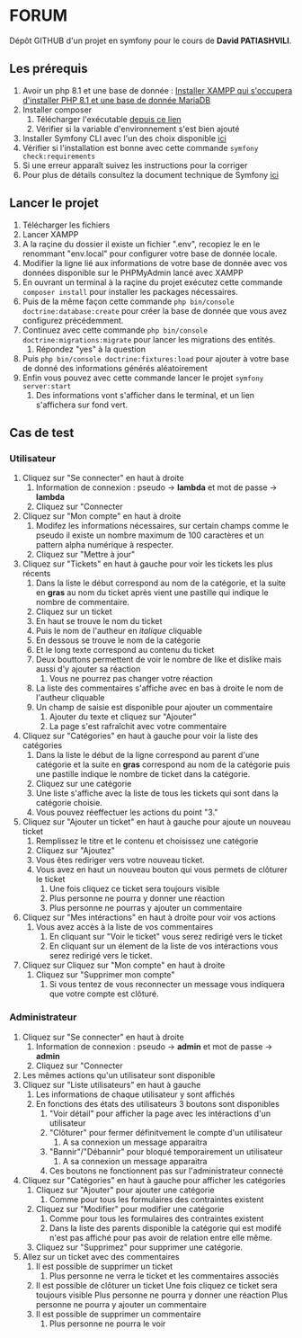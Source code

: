 # FORUM
 
Dépôt GITHUB d'un projet en symfony pour le cours de **David PATIASHVILI**.

## Les prérequis

1. Avoir un php 8.1 et une base de donnée : [Installer XAMPP qui s'occupera d'installer PHP 8.1 et une base de donnée MariaDB](https://www.apachefriends.org/fr/index.html )
2. Installer composer
    1. Télécharger l'exécutable [depuis ce lien](https://getcomposer.org/download/)
    2. Vérifier si la variable d'environnement s'est bien ajouté
3. Installer Symfony CLI avec l'un des choix disponible [ici](https://symfony.com/download)
4. Vérifier si l'installation est bonne avec cette commande `symfony check:requirements`
5. Si une erreur apparaît suivez les instructions pour la corriger
6. Pour plus de détails consultez la document technique de Symfony [ici](https://symfony.com/doc/current/setup.html)

## Lancer le projet

1. Télécharger les fichiers
2. Lancer XAMPP
3. A la raçine du dossier il existe un fichier ".env", recopiez le en le renommant "env.local" pour configurer votre base de donnée locale.
4. Modifier la ligne lié aux informations de votre base de donnée avec vos données disponible sur le PHPMyAdmin lancé avec XAMPP
5. En ouvrant un terminal à la raçine du projet exécutez cette commande `composer install` pour installer les packages nécessaires.
6. Puis de la même façon cette commande `php bin/console doctrine:database:create` pour créer la base de donnée que vous avez configurez précédemment.
7. Continuez avec cette commande `php bin/console doctrine:migrations:migrate` pour lancer les migrations des entités.
    1. Répondez "yes" à la question
8. Puis `php bin/console doctrine:fixtures:load` pour ajouter à votre base de donné des informations générés aléatoirement
9. Enfin vous pouvez avec cette commande lancer le projet `symfony server:start`
    1. Des informations vont s'afficher dans le terminal, et un lien s'affichera sur fond vert.
    
## Cas de test

### Utilisateur

1. Cliquez sur "Se connecter" en haut à droite
    1. Information de connexion : pseudo -> **lambda** et mot de passe -> **lambda**
    2. Cliquez sur "Connecter
2. Cliquez sur "Mon compte" en haut à droite
    1. Modifez les informations nécessaires, sur certain champs comme le pseudo il existe un nombre maximum de 100 caractères et un pattern alpha numérique à respecter.
    2. Cliquez sur "Mettre à jour"
3. Cliquez sur "Tickets" en haut à gauche pour voir les tickets les plus récents
    1. Dans la liste le début correspond au nom de la catégorie, et la suite en **gras** au nom du ticket après vient une pastille qui indique le nombre de commentaire.
    2. Cliquez sur un ticket
    3. En haut se trouve le nom du ticket
    4. Puis le nom de l'autheur en *italique* cliquable
    5. En dessous se trouve le nom de la catégorie
    6. Et le long texte correspond au contenu du ticket
    7. Deux bouttons permettent de voir le nombre de like et dislike mais aussi d'y ajouter sa réaction
        1. Vous ne pourrez pas changer votre réaction
    8. La liste des commentaires s'affiche avec en bas à droite le nom de l'autheur cliquable
    9. Un champ de saisie est disponible pour ajouter un commentaire
        1. Ajouter du texte et cliquez sur "Ajouter"
        2. La page s'est rafraîchit avec votre commentaire
4. Cliquez sur "Catégories" en haut à gauche pour voir la liste des catégories
    1. Dans la liste le début de la ligne correspond au parent d'une catégorie et la suite en **gras** correspond au nom de la catégorie puis une pastille indique le nombre de ticket dans la catégorie.
    2. Cliquez sur une catégorie
    3. Une liste s'affiche avec la liste de tous les tickets qui sont dans la catégorie choisie.
    4. Vous pouvez réeffectuer les actions du point "3."
5. Cliquez sur "Ajouter un ticket" en haut à gauche pour ajoute un nouveau ticket
    1. Remplissez le titre et le contenu et choisissez une catégorie
    2. Cliquez sur "Ajoutez"
    3. Vous êtes rediriger vers votre nouveau ticket.
    4. Vous avez en haut un nouveau bouton qui vous permets de clôturer le ticket
        1. Une fois cliquez ce ticket sera toujours visible
        2. Plus personne ne pourra y donner une réaction
        3. Plus personne ne pourras y ajouter un commentaire
6. Cliquez sur "Mes intéractions" en haut à droite pour voir vos actions
    1. Vous avez accès à la liste de vos commentaires
        1. En cliquant sur "Voir le ticket" vous serez redirigé vers le ticket
        2. En cliquant sur un élement de la liste de vos intéractions vous serez redirigé vers le ticket.
7. Cliquez sur Cliquez sur "Mon compte" en haut à droite
    1. Cliquez sur "Supprimer mon compte"
        1. Si vous tentez de vous reconnecter un message vous indiquera que votre compte est clôturé.


### Administrateur

1. Cliquez sur "Se connecter" en haut à droite
    1. Information de connexion : pseudo -> **admin** et mot de passe -> **admin**
    2. Cliquez sur "Connecter
2. Les mêmes actions qu'un utilisateur sont disponible
3. Cliquez sur "Liste utilisateurs" en haut à gauche
    1. Les informations de chaque utilisateur y sont affichés
    2. En fonctions des états des utilisateurs 3 boutons sont disponibles
        1. "Voir détail" pour afficher la page avec les intéractions d'un utilisateur
        2. "Clôturer" pour fermer définitvement le compte d'un utilisateur
            1. A sa connexion un message apparaitra
        3. "Bannir"/"Débannir" pour bloqué temporairement un utilisateur
            1. A sa connexion un message apparaitra
        4. Ces boutons ne fonctionnent pas sur l'administrateur connecté
4. Cliquez sur "Catégories" en haut à gauche pour afficher les catégories
    1. Cliquez sur "Ajouter" pour ajouter une catégorie
        1. Comme pour tous les formulaires des contraintes existent
    2. Cliquez sur "Modifier" pour modifier une catégorie
        1. Comme pour tous les formulaires des contraintes existent
        2. Dans la liste des parents disponible la catégorie qui est modifé n'est pas affiché pour pas avoir de relation entre elle même.
    2. Cliquez sur "Supprimez" pour supprimer une catégorie.
5. Allez sur un ticket avec des commentaires
    1. Il est possible de supprimer un ticket
        1. Plus personne ne verra le ticket et les commentaires associés
    2. Il est possible de clôturer un ticket
        Une fois cliquez ce ticket sera toujours visible
        Plus personne ne pourra y donner une réaction
        Plus personne ne pourra y ajouter un commentaire
    3. Il est possible de supprimer un commentaire
        1. Plus personne ne pourra le voir
